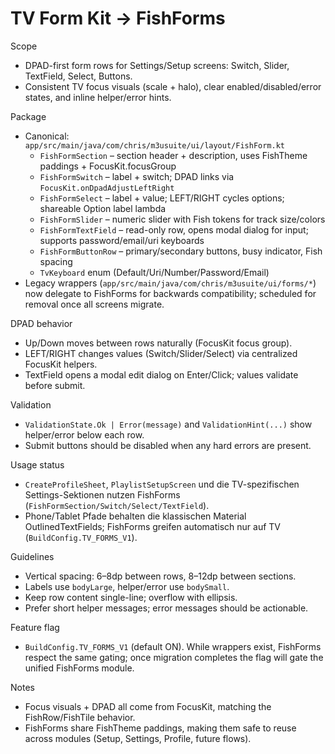 # TV Form Kit → FishForms

Scope
- DPAD-first form rows for Settings/Setup screens: Switch, Slider, TextField, Select, Buttons.
- Consistent TV focus visuals (scale + halo), clear enabled/disabled/error states, and inline helper/error hints.

Package
- Canonical: `app/src/main/java/com/chris/m3usuite/ui/layout/FishForm.kt`
  - `FishFormSection` – section header + description, uses FishTheme paddings + FocusKit.focusGroup
  - `FishFormSwitch` – label + switch; DPAD links via `FocusKit.onDpadAdjustLeftRight`
  - `FishFormSelect` – label + value; LEFT/RIGHT cycles options; shareable Option label lambda
  - `FishFormSlider` – numeric slider with Fish tokens for track size/colors
  - `FishFormTextField` – read-only row, opens modal dialog for input; supports password/email/uri keyboards
  - `FishFormButtonRow` – primary/secondary buttons, busy indicator, Fish spacing
  - `TvKeyboard` enum (Default/Uri/Number/Password/Email)
- Legacy wrappers (`app/src/main/java/com/chris/m3usuite/ui/forms/*`) now delegate to FishForms for backwards compatibility; scheduled for removal once all screens migrate.

DPAD behavior
- Up/Down moves between rows naturally (FocusKit focus group).
- LEFT/RIGHT changes values (Switch/Slider/Select) via centralized FocusKit helpers.
- TextField opens a modal edit dialog on Enter/Click; values validate before submit.

Validation
- `ValidationState.Ok | Error(message)` and `ValidationHint(...)` show helper/error below each row.
- Submit buttons should be disabled when any hard errors are present.

Usage status
- `CreateProfileSheet`, `PlaylistSetupScreen` und die TV-spezifischen Settings-Sektionen nutzen FishForms (`FishFormSection/Switch/Select/TextField`).
- Phone/Tablet Pfade behalten die klassischen Material OutlinedTextFields; FishForms greifen automatisch nur auf TV (`BuildConfig.TV_FORMS_V1`).

Guidelines
- Vertical spacing: 6–8dp between rows, 8–12dp between sections.
- Labels use `bodyLarge`, helper/error use `bodySmall`.
- Keep row content single-line; overflow with ellipsis.
- Prefer short helper messages; error messages should be actionable.

Feature flag
- `BuildConfig.TV_FORMS_V1` (default ON). While wrappers exist, FishForms respect the same gating; once migration completes the flag will gate the unified FishForms module.

Notes
- Focus visuals + DPAD all come from FocusKit, matching the FishRow/FishTile behavior.
- FishForms share FishTheme paddings, making them safe to reuse across modules (Setup, Settings, Profile, future flows).
